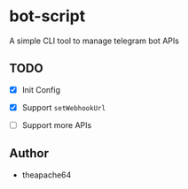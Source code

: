# bot-script

A simple CLI tool to manage telegram bot APIs

## TODO

 - [x] Init Config
 - [x] Support `setWebhookUrl`
 - [ ] Support more APIs
 

 
## Author

  - theapache64
